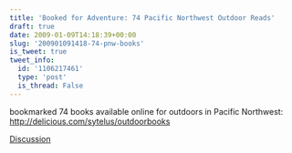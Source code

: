 ```yaml
---
title: 'Booked for Adventure: 74 Pacific Northwest Outdoor Reads'
draft: true
date: 2009-01-09T14:18:39+00:00
slug: '200901091418-74-pnw-books'
is_tweet: true
tweet_info:
  id: '1106217461'
  type: 'post'
  is_thread: False
---
```




bookmarked 74 books available online for outdoors in Pacific Northwest: http://delicious.com/sytelus/outdoorbooks

[Discussion](https://x.com/sytelus/status/1106217461)
